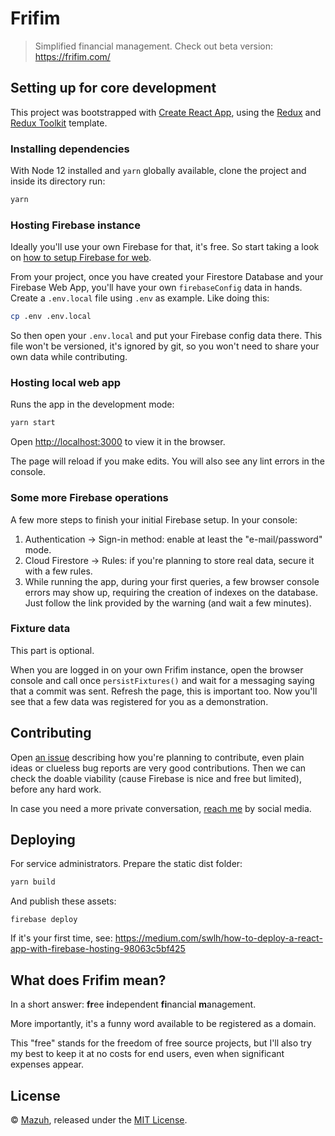 # Frifim

> Simplified financial management. Check out beta version: https://frifim.com/

## Setting up for core development

This project was bootstrapped with [Create React App](https://github.com/facebook/create-react-app),
using the [Redux](https://redux.js.org/) and [Redux Toolkit](https://redux-toolkit.js.org/) template.

### Installing dependencies

With Node 12 installed and `yarn` globally available, clone the project and inside its directory run:

```sh
yarn
```

### Hosting Firebase instance

Ideally you'll use your own Firebase for that, it's free.
So start taking a look on [how to setup Firebase for web](https://firebase.google.com/docs/web/setup).

From your project, once you have created your Firestore Database and
your Firebase Web App, you'll have your own `firebaseConfig` data in hands.
Create a `.env.local` file using `.env` as example. Like doing this:

```sh
cp .env .env.local
```

So then open your `.env.local` and put your Firebase config data there. This file won't be versioned,
it's ignored by git, so you won't need to share your own data while contributing.

### Hosting local web app

Runs the app in the development mode:

```sh
yarn start
```

Open [http://localhost:3000](http://localhost:3000) to view it in the browser.

The page will reload if you make edits. You will also see any lint errors in the console.

### Some more Firebase operations

A few more steps to finish your initial Firebase setup. In your console:

1. Authentication -> Sign-in method: enable at least the "e-mail/password" mode.
2. Cloud Firestore -> Rules: if you're planning to store real data,
secure it with a few rules.
3. While running the app, during your first queries, a few browser console errors may show up,
requiring the creation of indexes on the database. Just follow the link provided by the
warning (and wait a few minutes).


### Fixture data

This part is optional.

When you are logged in on your own Frifim instance, open the browser console
and call once `persistFixtures()` and wait for a messaging saying that a commit
was sent. Refresh the page, this is important too. Now you'll see that a few
data was registered for you as a demonstration.

## Contributing

Open [an issue](https://github.com/Mazuh/frifim/issues) describing how you're
planning to contribute, even plain ideas or clueless bug reports are very 
good contributions. Then we can check the doable viability (cause Firebase
is nice and free but limited), before any hard work.

In case you need a more private conversation, [reach me](https://github.com/Mazuh)
by social media.

## Deploying

For service administrators. Prepare the static dist folder:

```js
yarn build
```

And publish these assets:
```
firebase deploy
```

If it's your first time, see:
https://medium.com/swlh/how-to-deploy-a-react-app-with-firebase-hosting-98063c5bf425

## What does Frifim mean?

In a short answer: **fr**ee **i**ndependent **fi**nancial **m**anagement.

More importantly, it's a funny word available to be registered as a domain.

This "free" stands for the freedom of free source projects, but I'll also try
my best to keep it at no costs for end users, even when significant expenses appear.

## License

© [Mazuh](https://github.com/Mazuh),
released under the [MIT License](https://github.com/Mazuh/frifim/blob/main/LICENSE).
